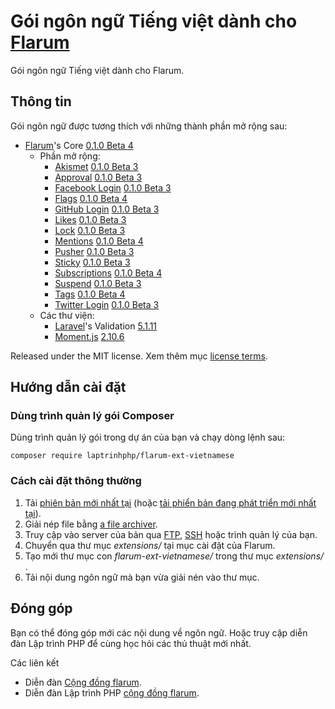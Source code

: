 # Gói ngôn ngữ Tiếng việt dành cho [Flarum](http://flarum.org/)

Gói ngôn ngữ Tiếng việt dành cho Flarum.

## Thông tin

Gói ngôn ngữ được tương thích với những thành phần mở rộng sau:

- [Flarum](https://github.com/flarum/core)'s Core [0.1.0 Beta 4](https://github.com/flarum/core/releases/tag/v0.1.0-beta.4)
  - Phần mở rộng:
    - [Akismet](https://github.com/flarum/akismet) [0.1.0 Beta 3](https://github.com/flarum/akismet/releases/tag/v0.1.0-beta.3)
    - [Approval](https://github.com/flarum/approval) [0.1.0 Beta 3](https://github.com/flarum/approval/releases/tag/v0.1.0-beta.3)
    - [Facebook Login](https://github.com/flarum/auth-facebook) [0.1.0 Beta 3](https://github.com/flarum/auth-facebook/releases/tag/v0.1.0-beta.3)
    - [Flags](https://github.com/flarum/flags) [0.1.0 Beta 4](https://github.com/flarum/flags/releases/tag/v0.1.0-beta.4)
    - [GitHub Login](https://github.com/flarum/auth-github) [0.1.0 Beta 3](https://github.com/flarum/auth-github/releases/tag/v0.1.0-beta.3)
    - [Likes](https://github.com/flarum/likes) [0.1.0 Beta 3](https://github.com/flarum/likes/releases/tag/v0.1.0-beta.3)
    - [Lock](https://github.com/flarum/lock) [0.1.0 Beta 3](https://github.com/flarum/lock/releases/tag/v0.1.0-beta.3)
    - [Mentions](https://github.com/flarum/mentions) [0.1.0 Beta 4](https://github.com/flarum/mentions/releases/tag/v0.1.0-beta.4)
    - [Pusher](https://github.com/flarum/pusher) [0.1.0 Beta 3](https://github.com/flarum/pusher/releases/tag/v0.1.0-beta.3)
    - [Sticky](https://github.com/flarum/sticky) [0.1.0 Beta 3](https://github.com/flarum/sticky/releases/tag/v0.1.0-beta.3)
    - [Subscriptions](https://github.com/flarum/subscriptions) [0.1.0 Beta 4](https://github.com/flarum/subscriptions/releases/tag/v0.1.0-beta.4)
    - [Suspend](https://github.com/flarum/suspend) [0.1.0 Beta 3](https://github.com/flarum/suspend/releases/tag/v0.1.0-beta.3)
    - [Tags](https://github.com/flarum/tags) [0.1.0 Beta 4](https://github.com/flarum/tags/releases/tag/v0.1.0-beta.4)
    - [Twitter Login](https://github.com/flarum/auth-twitter) [0.1.0 Beta 3](https://github.com/flarum/auth-twitter/releases/tag/v0.1.0-beta.3)
  - Các thư viện:
    - [Laravel](https://github.com/laravel/laravel)'s Validation [5.1.11](https://github.com/laravel/laravel/releases/tag/v5.1.11)
    - [Moment.js](https://github.com/moment/moment) [2.10.6](https://github.com/moment/moment/releases/tag/2.10.6)

Released under the MIT license. Xem thêm mục [license terms](https://github.com/maelsoucaze/flarum/blob/master/LICENSE).

## Hướng dẫn cài đặt

### Dùng trình quản lý gói Composer

Dùng trình quản lý gói trong dự án của bạn và chạy dòng lệnh sau:

```
composer require laptrinhphp/flarum-ext-vietnamese
```


### Cách cài đặt thông thường

1. Tải [phiên bản mới nhất tại](https://github.com/laptrinhphp/flarum-ext-vietnamese/releases) (hoặc [tải phiển bản đang phát triển mới nhất tại](https://github.com/laptrinhphp/flarum-ext-vietnamese/archive/master.zip)).
2. Giải nép file bằng [a file archiver](https://en.wikipedia.org/wiki/Comparison_of_file_archivers).
3. Truy cập vào server của bản qua [FTP](https://en.wikipedia.org/wiki/File_Transfer_Protocol), [SSH](https://en.wikipedia.org/wiki/Secure_Shell) hoặc trình quản lý của bạn.
4. Chuyển qua thư mục *extensions/* tại mục cài đặt của Flarum.
5. Tạo mới thư mục con *flarum-ext-vietnamese/*  trong thư mục *extensions/* .
6. Tải nội dung ngôn ngữ mà bạn vừa giải nén vào thư mục.

## Đóng góp

Bạn có thể đóng góp mới các nội dung về ngôn ngữ. Hoặc truy cập diễn đàn Lập trình PHP để cùng học hỏi các thủ thuật mới nhất. 

Các liên kết

- Diễn đàn [Cộng đồng flarum](https://discuss.flarum.org).
- Diễn đàn Lập trình PHP [ cộng đồng flarum](http://diendan.laptrinhphp.edu.vn).

